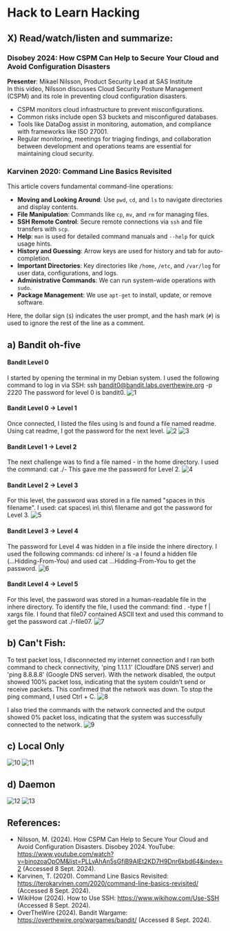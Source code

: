 # Hack to Learn Hacking

## X) Read/watch/listen and summarize:

### Disobey 2024: How CSPM Can Help to Secure Your Cloud and Avoid Configuration Disasters
**Presenter**: Mikael Nilsson, Product Security Lead at SAS Institute  
In this video, Nilsson discusses Cloud Security Posture Management (CSPM) and its role in preventing cloud configuration disasters.  
- CSPM monitors cloud infrastructure to prevent misconfigurations.  
- Common risks include open S3 buckets and misconfigured databases.  
- Tools like DataDog assist in monitoring, automation, and compliance with frameworks like ISO 27001.  
- Regular monitoring, meetings for triaging findings, and collaboration between development and operations teams are essential for maintaining cloud security.

### Karvinen 2020: Command Line Basics Revisited
This article covers fundamental command-line operations:
- **Moving and Looking Around**: Use `pwd`, `cd`, and `ls` to navigate directories and display contents.
- **File Manipulation**: Commands like `cp`, `mv`, and `rm` for managing files.
- **SSH Remote Control**: Secure remote connections via `ssh` and file transfers with `scp`.
- **Help**: `man` is used for detailed command manuals and `--help` for quick usage hints.
- **History and Guessing**: Arrow keys are used for history and tab for auto-completion.
- **Important Directories**: Key directories like `/home`, `/etc`, and `/var/log` for user data, configurations, and logs.
- **Administrative Commands**: We can run system-wide operations with `sudo`.
- **Package Management**: We use `apt-get` to install, update, or remove software.

Here, the dollar sign (`$`) indicates the user prompt, and the hash mark (`#`) is used to ignore the rest of the line as a comment.

## a) Bandit oh-five

#### **Bandit Level 0**
I started by opening the terminal in my Debian system. I used the following command to log in via SSH:
ssh bandit0@bandit.labs.overthewire.org -p 2220
The password for level 0 is bandit0. 
![1](https://github.com/user-attachments/assets/605e7d78-3f85-4c66-a95e-afeb4347e762)

#### **Bandit Level 0 → Level 1**
Once connected, I listed the files using ls and found a file named readme. Using cat readme, I got the password for the next level.
![2](https://github.com/user-attachments/assets/c00aeb98-a8a1-43a5-8254-d4682d8acd44)
![3](https://github.com/user-attachments/assets/f8852a7d-414f-4234-80e2-88cef6dcf5d0)

#### **Bandit Level 1 → Level 2**
The next challenge was to find a file named - in the home directory. I used the command:
cat ./- This gave me the password for Level 2.
![4](https://github.com/user-attachments/assets/a14eb01c-6790-4d71-af55-7f066f7a0a62)

#### **Bandit Level 2 → Level 3**
For this level, the password was stored in a file named "spaces in this filename". I used:
cat spaces\ in\ this\ filename and got the password for Level 3.
![5](https://github.com/user-attachments/assets/882310cb-7fae-43e8-9cce-778f29803250)


#### **Bandit Level 3 → Level 4**
The password for Level 4 was hidden in a file inside the inhere directory. I used the following commands:
cd inhere/
ls -a
I found a hidden file (...Hidding-From-You) and used cat ...Hidding-From-You to get the password.
![6](https://github.com/user-attachments/assets/5cc002a9-8f47-489a-807b-f50009cfcf17)


#### **Bandit Level 4 → Level 5**
For this level, the password was stored in a human-readable file in the inhere directory. To identify the file, I used the command: find . -type f | xargs file. I found that file07 contained ASCII text and used this command to get the password cat ./-file07.
![7](https://github.com/user-attachments/assets/d8b8341f-adbf-4379-9855-30ce0d6ebc6c)

## b) Can't Fish: 
To test packet loss, I disconnected my internet connection and I ran both command to check connectivity, 'ping 1.1.1.1' (Cloudfare DNS server) and 'ping 8.8.8.8' (Google DNS server).
With the network disabled, the output showed 100% packet loss, indicating that the system couldn’t send or receive packets. This confirmed that the network was down. To stop the ping command, I used Ctrl + C.
![8](https://github.com/user-attachments/assets/a918095b-a1a4-4ac1-a2ba-eb729e1b4b48)

I also tried the commands with the network connected and the output showed 0% packet loss, indicating that the system was successfully connected to the network. 
![9](https://github.com/user-attachments/assets/d6d68b32-c48c-401a-b22a-0b2ab649751a)


## c)  Local Only
![10](https://github.com/user-attachments/assets/2eab80b9-98a4-4667-a8ec-8480e08df972)
![11](https://github.com/user-attachments/assets/da8f3b69-822e-405c-8ba5-6621d1a96a83)

## d) Daemon

![12](https://github.com/user-attachments/assets/eb745861-f1b7-4e4f-9ffb-8cd4be6d4485)
![13](https://github.com/user-attachments/assets/21bee26a-6e9f-4c6d-a532-4917235dd34c)
## References:
- Nilsson, M. (2024). How CSPM Can Help to Secure Your Cloud and Avoid Configuration Disasters. Disobey 2024. YouTube: https://www.youtube.com/watch?v=binozoaOpOM&list=PLLvAhAn5sGfiB9AlEt2KD7H9Dnr6kbd64&index=2 (Accessed 8 Sept. 2024).
- Karvinen, T. (2020). Command Line Basics Revisited: https://terokarvinen.com/2020/command-line-basics-revisited/ (Accessed 8 Sept. 2024).
- WikiHow (2024). How to Use SSH: https://www.wikihow.com/Use-SSH (Accessed 8 Sept. 2024).
- OverTheWire (2024). Bandit Wargame: https://overthewire.org/wargames/bandit/ (Accessed 8 Sept. 2024).





